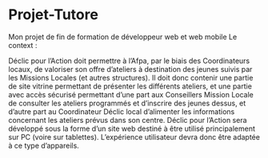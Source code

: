 # Projet-Tutore
Mon projet de fin de formation de développeur web et web mobile
Le context  :

Déclic pour l’Action doit permettre à l’Afpa, par le biais des Coordinateurs locaux, de
valoriser son offre d’ateliers à destination des jeunes suivis par les Missions Locales (et
autres structures).
Il doit donc contenir une partie de site vitrine permettant de présenter les différents
ateliers, et une partie avec accès sécurisé permettant d’une part aux Conseillers Mission
Locale de consulter les ateliers programmés et d’inscrire des jeunes dessus, et d’autre
part au Coordinateur Déclic local d’alimenter les informations concernant les ateliers
prévus dans son centre.
Déclic pour l’Action sera développé sous la forme d’un site web destiné à être utilisé
principalement sur PC (voire sur tablettes). L’expérience utilisateur devra donc être
adaptée à ce type d’appareils.
